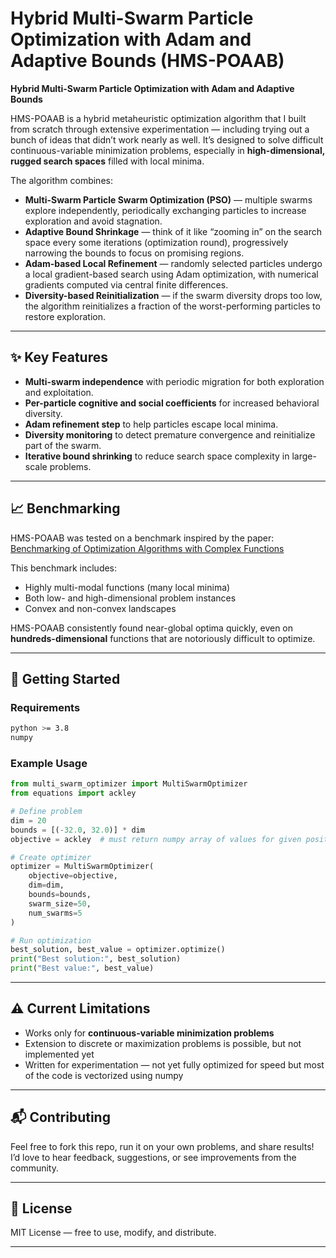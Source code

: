 # Hybrid Multi-Swarm Particle Optimization with Adam and Adaptive Bounds (HMS-POAAB)

**Hybrid Multi-Swarm Particle Optimization with Adam and Adaptive Bounds**

HMS-POAAB is a hybrid metaheuristic optimization algorithm that I built from scratch through extensive experimentation — including trying out a bunch of ideas that didn’t work nearly as well. It’s designed to solve difficult continuous-variable minimization problems, especially in **high-dimensional, rugged search spaces** filled with local minima.

The algorithm combines:

* **Multi-Swarm Particle Swarm Optimization (PSO)** — multiple swarms explore independently, periodically exchanging particles to increase exploration and avoid stagnation.
* **Adaptive Bound Shrinkage** — think of it like “zooming in” on the search space every some iterations (optimization round), progressively narrowing the bounds to focus on promising regions.
* **Adam-based Local Refinement** — randomly selected particles undergo a local gradient-based search using Adam optimization, with numerical gradients computed via central finite differences.
* **Diversity-based Reinitialization** — if the swarm diversity drops too low, the algorithm reinitializes a fraction of the worst-performing particles to restore exploration.

---

## ✨ Key Features

* **Multi-swarm independence** with periodic migration for both exploration and exploitation.
* **Per-particle cognitive and social coefficients** for increased behavioral diversity.
* **Adam refinement step** to help particles escape local minima.
* **Diversity monitoring** to detect premature convergence and reinitialize part of the swarm.
* **Iterative bound shrinking** to reduce search space complexity in large-scale problems.

---

## 📈 Benchmarking

HMS-POAAB was tested on a benchmark inspired by the paper:
[Benchmarking of Optimization Algorithms with Complex Functions](https://joiv.org/index.php/joiv/article/download/65/66?__cf_chl_tk=DyQSbMtVJAe8EIj0QOMqO69ERZ_Ix2yflVFE5nApvvk-1753531352-1.0.1.1-F8vIOG593HhB3rxEJvJHktpM2WYw5d2beBPerMP2nV8)

This benchmark includes:

* Highly multi-modal functions (many local minima)
* Both low- and high-dimensional problem instances
* Convex and non-convex landscapes

HMS-POAAB consistently found near-global optima quickly, even on **hundreds-dimensional** functions that are notoriously difficult to optimize.

---

## 🚀 Getting Started

### Requirements

```bash
python >= 3.8
numpy
```

### Example Usage

```python
from multi_swarm_optimizer import MultiSwarmOptimizer
from equations import ackley

# Define problem
dim = 20
bounds = [(-32.0, 32.0)] * dim
objective = ackley  # must return numpy array of values for given positions

# Create optimizer
optimizer = MultiSwarmOptimizer(
    objective=objective,
    dim=dim,
    bounds=bounds,
    swarm_size=50,
    num_swarms=5
)

# Run optimization
best_solution, best_value = optimizer.optimize()
print("Best solution:", best_solution)
print("Best value:", best_value)
```

---

## ⚠️ Current Limitations

* Works only for **continuous-variable minimization problems**
* Extension to discrete or maximization problems is possible, but not implemented yet
* Written for experimentation — not yet fully optimized for speed but most of the code is vectorized using numpy

---

## 📬 Contributing

Feel free to fork this repo, run it on your own problems, and share results!
I’d love to hear feedback, suggestions, or see improvements from the community.

---

## 📜 License

MIT License — free to use, modify, and distribute.

---
